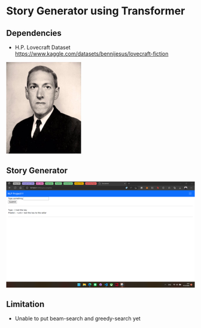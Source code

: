 # Story Generator using Transformer


## Dependencies 
- H.P. Lovecraft Dataset https://www.kaggle.com/datasets/bennijesus/lovecraft-fiction
<img src = "./figures/01-HPLovecraft.jpg" width=200>

## Story Generator
<img src = "./figures/02-StoryGenerator.png" width=800>

## Limitation
- Unable to put beam-search and greedy-search yet